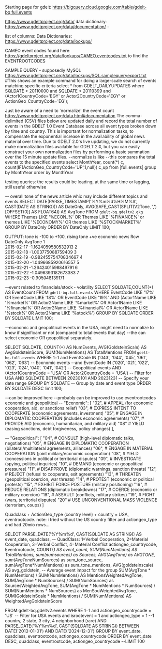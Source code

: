 Starting page for gdelt:
https://bigquery.cloud.google.com/table/gdelt-bq:full.events

https://www.gdeltproject.org/data/
data dictionary:
https://www.gdeltproject.org/data/documentation/ - 

list of columns:
Data Dictionaries: https://www.gdeltproject.org/data/lookups/ 

CAMEO event codes found here: https://gdeltproject.org/data/lookups/CAMEO.eventcodes.txt
to find the EVENTROOTCODES

SAMPLE QUERY - supposedly MySQL
https://www.gdeltproject.org/data/lookups/SQL.samplequeryexport.txt
#This shows an example command for doing a large-scale search of events matching specific criteria
select * 
from GDELT_DAILYUPDATES 
where SQLDATE > 20110000 and SQLDATE < 20110399 
and (Actor1CountryCode='EGY' or Actor2CountryCode='EGY' or ActionGeo_CountryCode='EG');


Just be aware of a need to 'normalize' the event count https://www.gdeltproject.org/data.html#documentation
The comma-delimited (CSV) files below are updated daily and record the total number of events in the GDELT 1.0 Event Database across all event types broken down by time and country. This is important for normalization tasks, to compensate the exponential increase in the availability of global news material over time. Due to GDELT 2.0's live updating, we do not currently make normalization files available for GDELT 2.0, but you can easily construct your own normalization files by performing a basic summation over the 15 minute update files.
--normalize is like
--this compares the total events to the specified events
select MonthYear, count(*) c, count(IF(ActionGeo_CountryCode='UP',1,null)) c_up
from [full.events]
group by MonthYear order by MonthYear



testing queries:
the results could be leading, at the same time or lagging, still useful otherwise

-- overall tone of the news article whic may include different topics and events
SELECT DATE(PARSE_TIMESTAMP('%Y%m%d%H%M%S', CAST(DATE AS STRING))) AS DateOnly, AVG(SAFE_CAST(SPLIT(V2Tone, ',')[OFFSET(0)] AS FLOAT64)) AS AvgTone
FROM `gdelt-bq.gdeltv2.gkg`
WHERE Themes LIKE '%ECON_%' OR Themes LIKE '%FINANCE%' or themes LIKE '%ECONOMY%' OR themes LIKE '%STOCKMARKET%'
GROUP BY DateOnly
ORDER BY DateOnly
LIMIT 100;

OUTPUT: tone is -100 to +100, rising tone +ve economic news
Row	
DateOnly
AvgTone
1	
2015-02-17
-1.1624059580532913
2	
2015-02-18
-1.003775088759409
3	
2015-02-19
-0.98245575470834667
4	
2015-02-20
-1.0496685920616557
5	
2015-02-21
-1.2642401598849791
6	
2015-02-22
-1.0496393182673383
7	
2015-02-23
-0.905048139171

--event related to financials/stock - volatility
SELECT SQLDATE,COUNT(*) AS EventCount
FROM `gdelt-bq.full.events`
WHERE EventCode LIKE '17%' OR EventCode LIKE '18%' OR EventCode LIKE '19%'
AND (Actor1Name LIKE '%market%' OR Actor2Name LIKE '%market%' OR Actor1Name LIKE '%financial%' OR Actor2Name LIKE '%financial%' OR Actor1Name LIKE '%stock%' OR Actor2Name LIKE '%stock%')
GROUP BY SQLDATE
ORDER BY SQLDATE
LIMIT 100;


--economic and geopolitical events in the USA, might need to normalize to know if significant or not (compared to total events that day)
--the can select economic OR geopolitical separately.

SELECT 
    SQLDATE, 
    COUNT(*) AS NumEvents, 
    AVG(GoldsteinScale) AS AvgGoldsteinScore, 
    SUM(NumMentions) AS TotalMentions
FROM `gdelt-bq.full.events`
WHERE 1=1
    and EventCode IN ('043', '044', '045', '061', '062', '063') -- Economic events
    --and EventCode IN ('020', '021', '022', '023', '024', '040', '041', '042') -- Geopolitical events
    AND (Actor1CountryCode = 'USA' OR Actor2CountryCode = 'USA') -- Filter for USA
    AND SQLDATE BETWEEN 20230101 AND 20231231 -- Specify your date range
GROUP BY SQLDATE -- Group by date and event type
ORDER BY SQLDATE DESC
limit 100;


--can be improved here
--probably can be improved to use eventrootcodes economic and geopolitical
--    "Economic": [
        "02",  # APPEAL (for economic cooperation, aid, or sanctions relief)
        "03",  # EXPRESS INTENT TO COOPERATE (economic agreements, investment)
        "05",  # ENGAGE IN DIPLOMATIC COOPERATION (includes economic agreements)
        "07",  # PROVIDE AID (economic, humanitarian, and military aid)
        "08"   # YIELD (easing sanctions, debt forgiveness, policy changes)
    ],

--    "Geopolitical": [
        "04",  # CONSULT (high-level diplomatic talks, negotiations)
        "05",  # ENGAGE IN DIPLOMATIC COOPERATION (bilateral/multilateral agreements, alliances)
        "06",  # ENGAGE IN MATERIAL COOPERATION (joint military/economic cooperation)
        "08",  # YIELD (concessions in political or territorial disputes)
        "09",  # INVESTIGATE (spying, political inquiries)
        "10",  # DEMAND (economic or geopolitical pressures)
        "11",  # DISAPPROVE (diplomatic warnings, sanction threats)
        "12",  # REJECT (refusal to cooperate, exit agreements)
        "13",  # THREATEN (geopolitical coercion, war threats)
        "14",  # PROTEST (economic or political protests)
        "15",  # EXHIBIT FORCE POSTURE (military positioning)
        "16",  # REDUCE RELATIONS (diplomatic breakdowns)
        "17",  # COERCE (economic or military coercion)
        "18",  # ASSAULT (conflicts, military strikes)
        "19",  # FIGHT (wars, territorial disputes)
        "20"   # USE UNCONVENTIONAL MASS VIOLENCE (terrorism, coups)
    ]

Quadclass + ActionGeo_type (country level) + country = USA, eventrootcode. note: i tried without the US country filter and actiongeo_type and had 20mio rows...

SELECT 
    PARSE_DATE('%Y%m%d', CAST(SQLDATE AS STRING)) AS event_date,
    quadclass,  -- QuadClass: 1=Verbal Cooperation, 2=Material Cooperation, 3=Verbal Conflict, 4=Material Conflict
    actiongeo_countrycode,
    Eventrootcode,
    COUNT(*) AS event_count,
    SUM(NumMentions) AS TotalMentions,
    sum(numsources) as Sources,
    AVG(AvgTone) as AVGTONE,
    sum(AvgTone*NumSources) as sum_tone_source,
    sum(AvgTone*NumMentions) as sum_tone_mentions,
    AVG(goldsteinscale) AS avg_goldstein,  -- Average event impact for the group
    SUM(AvgTone * NumMentions) / SUM(NumMentions) AS MentionsWeightedAvgTone,
    SUM(AvgTone * NumSources) / SUM(NumSources) as SourcesWeightedAvgTone,
    SUM(AvgTone * NumMentions * NumSources) / SUM(NumMentions * NumSources) as MenSouWeightedAvgTone,
    SUM(GoldsteinScale * NumMentions) / SUM(NumMentions) AS WeightedAvgGoldsteinScore
    
FROM gdelt-bq.gdeltv2.events
WHERE 1=1
and actiongeo_countrycode = 'US'  -- Filter for USA events
and isrootevent = 1
and actiongeo_type = 1 --1 country, 2 state, 3 city, 4 neighborhood (rare)
  AND PARSE_DATE('%Y%m%d', CAST(SQLDATE AS STRING))
      BETWEEN DATE('2013-01-01') AND DATE('2024-12-31')
GROUP BY event_date, quadclass, eventrootcode, actiongeo_countrycode
ORDER BY event_date DESC, quadclass, eventrootcode, actiongeo_countrycode
--LIMIT 100












